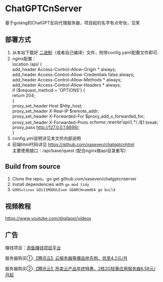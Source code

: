 # ChatGPTCnServer

基于golang的ChatGPT反向代理服务器，项目起的名字有点夸张，见笑 

## 部署方式

1. 从本站下载好 [二进制](https://github.com/xaseven/chatgptcnserver/release)（或者自己编译）文件，附带config.yaml配置文件即可.
2. nginx配置：  
    location /api/ {  
       add_header Access-Control-Allow-Origin * always;  
     add_header Access-Control-Allow-Credentials false always;  
     add_header Access-Control-Allow-Methods * always;  
     add_header Access-Control-Allow-Headers * always;  
     if ($request_method = 'OPTIONS') {  
        return 204;  
      }  
      proxy_set_header Host $http_host;  
      proxy_set_header  X-Real-IP $remote_addr;  
      proxy_set_header X-Forwarded-For $proxy_add_x_forwarded_for;  
      proxy_set_header X-Forwarded-Proto $scheme;  
      rewrite ^/api/(.*)$ /$1 break;  
      proxy_pass http://127.0.0.1:8899/;  
    } 
3. config.yml说明详见本文件内部说明
4. 前端html代码详见 https://github.com/xaseven/chatgptcnhtml  
   主要使用接口：/api/base/quest (配合nginx做api目录重写)

## Build from source

1. Clone the repo。go get github.com/xaseven/chatgptcnserver
2. Install dependencies with `go mod tidy`
3. `GOOS=linux GO111MODULE=on GOARCH=amd64 go build`
## 视频教程
https://www.youtube.com/@qilaoxi/videos
## 广告
<p>赚钱项目：<a href="https://sg1-1309278490.cos-website.ap-nanjing.myqcloud.com/?zid=742349">游鱼赚钱项目平台</a></p>
<p>服务器购买①:<a href="https://url.cn/uBTxO4Gm">【腾讯云】云服务器等爆品抢先购，低至4.2元/月</a></p>
<p>服务器购买②:<a href="https://url.cn/XD0oefym">【腾讯云】热卖云产品年终特惠，2核2G轻量应用服务器6.58元/月起</a></p>

